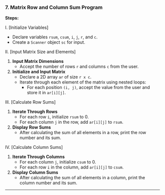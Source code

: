 ### 7. **Matrix Row and Column Sum Program**  
**Steps:**  

I. [Initialize Variables]  
- Declare variables `rsum`, `csum`, `i`, `j`, `r`, and `c`.  
- Create a `Scanner` object `sc` for input.  

II. [Input Matrix Size and Elements]  
1. **Input Matrix Dimensions**  
   - Accept the number of rows `r` and columns `c` from the user.  
2. **Initialize and Input Matrix**  
   - Declare a 2D array `ar` of size `r x c`.  
   - Iterate through each element of the matrix using nested loops:  
     - For each position `(i, j)`, accept the value from the user and store it in `ar[i][j]`.  

III. [Calculate Row Sums]  
1. **Iterate Through Rows**  
   - For each row `i`, initialize `rsum` to 0.  
   - For each column `j` in the row, add `ar[i][j]` to `rsum`.  
2. **Display Row Sums**  
   - After calculating the sum of all elements in a row, print the row number and its sum.  

IV. [Calculate Column Sums]  
1. **Iterate Through Columns**  
   - For each column `j`, initialize `csum` to 0.  
   - For each row `i` in the column, add `ar[i][j]` to `csum`.  
2. **Display Column Sums**  
   - After calculating the sum of all elements in a column, print the column number and its sum.  

---
